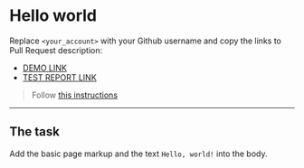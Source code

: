 # Hello world
Replace `<your_account>` with your Github username and copy the links to Pull Request description:
- [DEMO LINK](https://AndryKK.github.io/layout_hello-world/)
- [TEST REPORT LINK](https://AndryKK.github.io/layout_hello-world/report/html_report/)

> Follow [this instructions](https://mate-academy.github.io/layout_task-guideline/#how-to-solve-the-layout-tasks-on-github)
___

## The task
Add the basic page markup and the text `Hello, world!` into the body.
